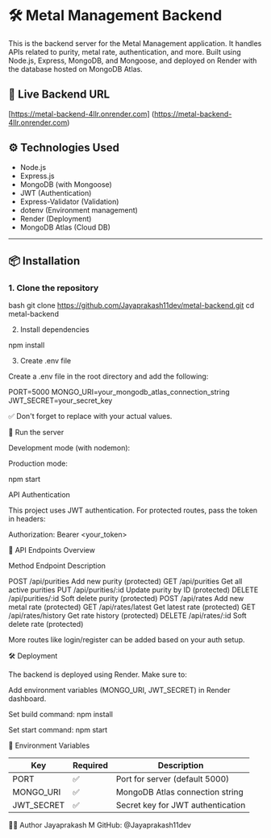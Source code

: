 # 🛠️ Metal Management Backend

This is the backend server for the Metal Management application. It handles APIs related to purity, metal rate, authentication, and more. Built using Node.js, Express, MongoDB, and Mongoose, and deployed on Render with the database hosted on MongoDB Atlas.

## 🚀 Live Backend URL

[https://metal-backend-4llr.onrender.com] (https://metal-backend-4llr.onrender.com)


## ⚙️ Technologies Used

- Node.js
- Express.js
- MongoDB (with Mongoose)
- JWT (Authentication)
- Express-Validator (Validation)
- dotenv (Environment management)
- Render (Deployment)
- MongoDB Atlas (Cloud DB)

---

## 📦 Installation

### 1. Clone the repository

bash
git clone https://github.com/Jayaprakash11dev/metal-backend.git
cd metal-backend

2. Install dependencies

npm install

3. Create .env file

Create a .env file in the root directory and add the following:

PORT=5000
MONGO_URI=your_mongodb_atlas_connection_string
JWT_SECRET=your_secret_key

✅ Don't forget to replace with your actual values.

🧪 Run the server

Development mode (with nodemon):

Production mode:

npm start

API Authentication

This project uses JWT authentication. For protected routes, pass the token in headers:

Authorization: Bearer <your_token>


📮 API Endpoints Overview


Method	   Endpoint	         Description

POST	/api/purities	     Add new purity (protected)
GET 	/api/purities	     Get all active purities
PUT 	/api/purities/:id	 Update purity by ID (protected)
DELETE	/api/purities/:id	 Soft delete purity (protected)
POST	/api/rates	         Add new metal rate (protected)
GET	    /api/rates/latest	 Get latest rate (protected)
GET 	/api/rates/history	 Get rate history (protected)
DELETE	/api/rates/:id	     Soft delete rate (protected)

More routes like login/register can be added based on your auth setup.

🛠️ Deployment

The backend is deployed using Render. Make sure to:

Add environment variables (MONGO_URI, JWT_SECRET) in Render dashboard.

Set build command: npm install

Set start command: npm start

📁 Environment Variables

| Key         | Required | Description                       |
| ----------- | -------- | --------------------------------- |
| PORT        | ✅        | Port for server (default 5000)    |
| MONGO\_URI  | ✅        | MongoDB Atlas connection string   |
| JWT\_SECRET | ✅        | Secret key for JWT authentication |


🙋‍♂️ Author
Jayaprakash M
GitHub: @Jayaprakash11dev